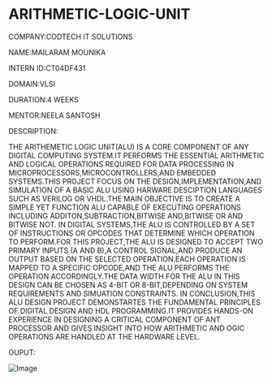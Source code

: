 # ARITHMETIC-LOGIC-UNIT

COMPANY:CODTECH IT SOLUTIONS

NAME:MAILARAM MOUNIKA

INTERN ID:CT04DF431

DOMAIN:VLSI

DURATION:4 WEEKS

MENTOR:NEELA SANTOSH

DESCRIPTION:
           
THE ARITHEMETIC LOGIC UNIT(ALU) IS A CORE COMPONENT OF ANY DIGITAL COMPUTING SYSTEM.IT PERFORMS THE ESSENTIAL ARITHMETIC AND LOGICAL OPERATIONS REQUIRED FOR DATA PROCESSING IN MICROPROCESSORS,MICROCONTROLLERS,AND EMBEDDED SYSTEMS.THIS PROJECT FOCUS ON THE DESIGN,IMPLEMENTATION,AND SIMULATION OF A BASIC ALU USING HARWARE DESCIPTION LANGUAGES SUCH AS VERILOG OR VHDL.THE MAIN OBJECTIVE IS TO CREATE A SIMPLE YET FUNCTION ALU CAPABLE OF EXECUTING OPERATIONS INCLUDING ADDITON,SUBTRACTION,BITWISE AND,BITWISE OR AND BITWISE NOT.
            IN DIGITAL SYSTEMS,THE ALU IS CONTROLLED BY A SET OF INSTRUCTIONS OR OPCODES THAT DETERMINE WHICH OPERATION TO PERFORM.FOR THIS PROJECT,THE ALU IS DESIGNED TO ACCEPT TWO PRIMARY INPUTS (A AND B),A CONTROL SIGNAL,AND PRODUCE AN OUTPUT BASED ON THE SELECTED OPERATION.EACH OPERATION IS MAPPED TO A SPECIFIC OPCODE,AND THE ALU PERFORMS THE OPERATION ACCORDINGLY.THE DATA WIDTH FOR THE ALU IN THIS DESIGN CAN BE CHOSEN AS 4-BIT OR 8-BIT,DEPENDING ON SYSTEM REQUIREMENTS AND SIMUATION CONSTRAINTS.
            IN CONCLUSION,THIS ALU DESIGN PROJECT DEMONSTARTES THE FUNDAMENTAL PRINCIPLES OF DIGITAL DESIGN AND HDL PROGRAMMING.IT PROVIDES HANDS-ON EXPERIENCE IN DESIGNING A CRITICAL COMPONENT OF ANT PROCESSOR AND GIVES INSIGHT INTO HOW ARITHMETIC AND OGIC OPERATIONS ARE HANDLED AT THE HARDWARE LEVEL.

OUPUT:

![Image](https://github.com/user-attachments/assets/8626d58d-c6ad-455e-bea7-0adac776ac10)

